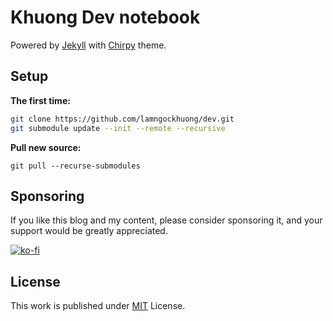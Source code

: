# Khuong Dev notebook

Powered by [Jekyll][jekyll] with [Chirpy][chirpy-theme] theme.

## Setup

**The first time:**

```bash
git clone https://github.com/lamngockhuong/dev.git
git submodule update --init --remote --recursive
```

**Pull new source:**
```
git pull --recurse-submodules
```

## Sponsoring

If you like this blog and my content, please consider sponsoring it, and your support would be greatly appreciated.

[![ko-fi](https://ko-fi.com/img/githubbutton_sm.svg)](https://ko-fi.com/G2G5PYMVW)

## License

This work is published under [MIT][mit] License.

[jekyll]: https://jekyllrb.com/
[chirpy-theme]: https://github.com/cotes2020/jekyll-theme-chirpy/
[chirpy-theme-starter]: https://github.com/cotes2020/chirpy-starter/generate
[mit]: https://github.com/lamngockhuong/dev/blob/main/LICENSE
